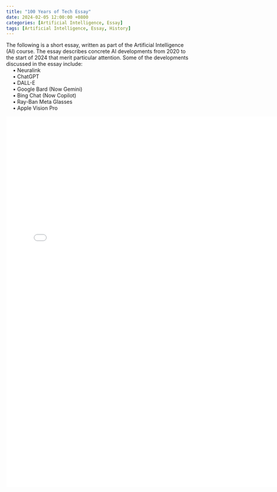 ```yaml
---
title: "100 Years of Tech Essay"
date: 2024-02-05 12:00:00 +0800
categories: [Artificial Intelligence, Essay]
tags: [Artificial Intelligence, Essay, History]
---
```


The following is a short essay, written as part of the Artificial Intelligence (AI) course. The essay describes concrete AI developments from 2020 to the start of 2024 that merit particular attention. Some of the developments discussed in the essay include:\
&emsp; • Neuralink\
&emsp; • ChatGPT\
&emsp; • DALL-E\
&emsp; • Google Bard (Now Gemini)\
&emsp; • Bing Chat (Now Copilot)\
&emsp; • Ray-Ban Meta Glasses\
&emsp; • Apple Vision Pro

<embed src="/pdfs/100YearsOfTech_Essay.pdf" width="750px" height="1000px" type='application/pdf'>